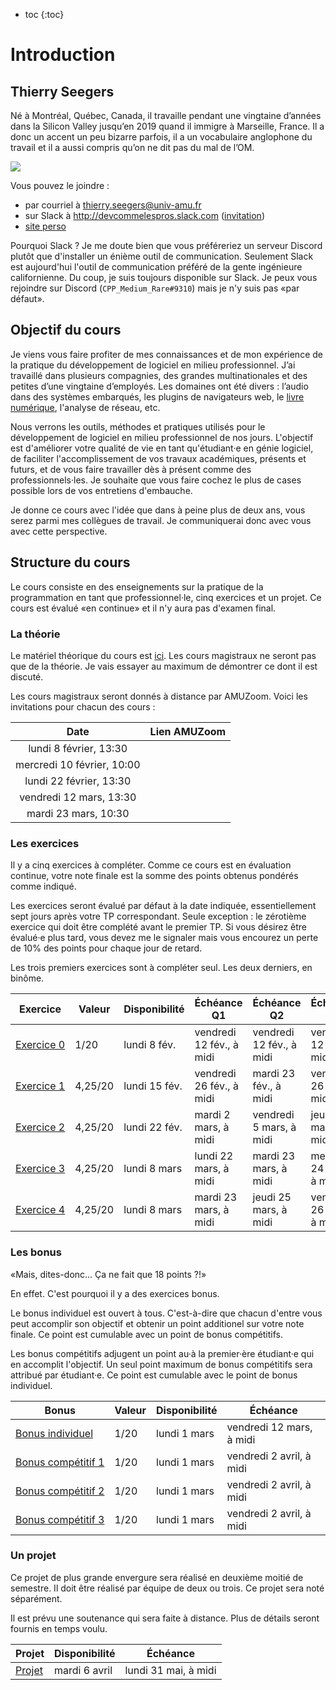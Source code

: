 - toc
{:toc}

# Introduction

## Thierry Seegers

Né à Montréal, Québec, Canada, il travaille pendant une vingtaine d’années dans la Silicon Valley jusqu’en 2019 quand il immigre à Marseille, France.
Il a donc un accent un peu bizarre parfois, il a un vocabulaire anglophone du travail et il a aussi compris qu’on ne dit pas du mal de l’OM.

![](https://www.dropbox.com/s/xnpo9tbyuf88xzr/devpro-d-ou-je-viens.png?raw=1)

Vous pouvez le joindre :
- par courriel à [thierry.seegers@univ-amu.fr](mailto:thierry.seegers@univ-amu.fr)
- sur Slack à http://devcommelespros.slack.com ([invitation](https://join.slack.com/t/devcommelespros/signup))
- [site perso](http://thierry.seegers.perso.luminy.univ-amu.fr/)

Pourquoi Slack ?
Je me doute bien que vous préféreriez un serveur Discord plutôt que d'installer un énième outil de communication.
Seulement Slack est aujourd'hui l'outil de communication préféré de la gente ingénieure californienne.
Du coup, je suis toujours disponible sur Slack.
Je peux vous rejoindre sur Discord (`CPP_Medium_Rare#9310`) mais je n'y suis pas «par défaut».

## Objectif du cours

Je viens vous faire profiter de mes connaissances et de mon expérience de la pratique du développement de logiciel en milieu professionnel.
J’ai travaillé dans plusieurs compagnies, des grandes multinationales et des petites d’une vingtaine d’employés.
Les domaines ont été divers : l’audio dans des systèmes embarqués, les plugins de navigateurs web, le [livre numérique](https://fr.wikipedia.org/wiki/Livre_num%C3%A9rique), l'analyse de réseau, etc.

Nous verrons les outils, méthodes et pratiques utilisés pour le développement de logiciel en milieu professionnel de nos jours.
L'objectif est d'améliorer votre qualité de vie en tant qu'étudiant·e en génie logiciel, de faciliter l'accomplissement de vos travaux académiques, présents et futurs, et de vous faire travailler dès à présent comme des professionnels·les.
Je souhaite que vous faire cochez le plus de cases possible lors de vos entretiens d'embauche.

Je donne ce cours avec l'idée que dans à peine plus de deux ans, vous serez parmi mes collègues de travail.
Je communiquerai donc avec vous avec cette perspective.

## Structure du cours

Le cours consiste en des enseignements sur la pratique de la programmation en tant que professionnel·le, cinq exercices et un projet.
Ce cours est évalué «en continue» et il n'y aura pas d'examen final.

### La théorie

Le matériel théorique du cours est [ici](https://thierryseegers.github.io/DevCommeLesPros-CoursMagistral/).
Les cours magistraux ne seront pas que de la théorie.
Je vais essayer au maximum de démontrer ce dont il est discuté.

Les cours magistraux seront donnés à distance par AMUZoom.
Voici les invitations pour chacun des cours :

| Date | Lien AMUZoom |
|:-:|:-:|
| lundi 8 février, 13:30 | |
| mercredi 10 février, 10:00 | |
| lundi 22 février, 13:30 | |
| vendredi 12 mars, 13:30 | |
| mardi 23 mars, 10:30 | |

### Les exercices

Il y a cinq exercices à compléter.
Comme ce cours est en évaluation continue, votre note finale est la somme des points obtenus pondérés comme indiqué.

Les exercices seront évalué par défaut à la date indiquée, essentiellement sept jours après votre TP correspondant.
Seule exception : le zérotième exercice qui doit être complété avant le premier TP.
Si vous désirez être évalué·e plus tard, vous devez me le signaler mais vous encourez un perte de 10% des points pour chaque jour de retard.

Les trois premiers exercices sont à compléter seul.
Les deux derniers, en binôme.

| Exercice | Valeur | Disponibilité | Échéance Q1 | Échéance Q2 | Échéance Q3 | Échéance Q4 |
| - | - | - | - | - | - | - |
| [Exercice&nbsp;0](https://github.com/Amu-DevCommeLesPros-2021/DevCommeLesPros-2021-Exo0) | 1/20  | lundi 8 fév. | vendredi 12 fév., à midi | vendredi 12 fév., à midi | vendredi 12 fév., à midi | vendredi 12 fév., à midi |
| [Exercice 1](https://github.com/Amu-DevCommeLesPros-2021/DevCommeLesPros-2021-Exo1) | 4,25/20 | lundi 15 fév. | vendredi 26 fév., à midi | mardi 23 fév., à midi | vendredi 26 fév., à midi | vendredi 26 fév., à midi |
| [Exercice 2](https://github.com/Amu-DevCommeLesPros-2021/DevCommeLesPros-2021-Exo2) | 4,25/20 | lundi 22 fév. | mardi 2 mars, à midi | vendredi 5 mars, à midi | jeudi 4 mars, à midi | jeudi 4 mars, à midi |
| [Exercice 3](https://github.com/Amu-DevCommeLesPros-2021/DevCommeLesPros-2021-Exo3) | 4,25/20 | lundi 8 mars | lundi 22 mars, à midi | mardi 23 mars, à midi | mercredi 24 mars, à midi | mardi 23 mars, à midi |
| [Exercice 4](https://github.com/Amu-DevCommeLesPros-2021/DevCommeLesPros-2021-Exo4) | 4,25/20 | lundi 8 mars | mardi 23 mars, à midi | jeudi 25 mars, à midi | vendredi 26 mars, à midi | jeudi 25 mars, à midi |

### Les bonus

«Mais, dites-donc... Ça ne fait que 18 points ?!»

En effet.
C'est pourquoi il y a des exercices bonus.

Le bonus individuel est ouvert à tous.
C'est-à-dire que chacun d'entre vous peut accomplir son objectif et obtenir un point additionel sur votre note finale.
Ce point est cumulable avec un point de bonus compétitifs.

Les bonus compétitifs adjugent un point au·à la premier·ère étudiant·e qui en accomplit l'objectif.
Un seul point maximum de bonus compétitifs sera attribué par étudiant·e.
Ce point est cumulable avec le point de bonus individuel.

| Bonus | Valeur | Disponibilité | Échéance |
| - | - | - | - |
| [Bonus&nbsp;individuel](https://github.com/Amu-DevCommeLesPros-2021/DevCommeLesPros-2021-Bonus-Individuel) | 1/20 | lundi 1 mars | vendredi 12 mars, à midi |
| [Bonus&nbsp;compétitif&nbsp;1](https://github.com/Amu-DevCommeLesPros-2021/DevCommeLesPros-2021-Bonus-Competitif-1) | 1/20 | lundi 1 mars | vendredi 2 avril, à midi |
| [Bonus compétitif 2](https://github.com/Amu-DevCommeLesPros-2021/DevCommeLesPros-2021-Bonus-Competitif-2) | 1/20 | lundi 1 mars | vendredi 2 avril, à midi |
| [Bonus compétitif 3](https://github.com/Amu-DevCommeLesPros-2021/DevCommeLesPros-2021-Bonus-Competitif-3) | 1/20 | lundi 1 mars | vendredi 2 avril, à midi |

### Un projet

Ce projet de plus grande envergure sera réalisé en deuxième moitié de semestre.
Il doit être réalisé par équipe de deux ou trois.
Ce projet sera noté séparément.

Il est prévu une soutenance qui sera faite à distance.
Plus de détails seront fournis en temps voulu.

| Projet | Disponibilité | Échéance |
| - | - | - |
| [Projet](https://github.com/Amu-DevCommeLesPros-2021/DevCommeLesPros-2021-Projet) | mardi 6 avril | lundi 31 mai, à midi |

